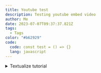```yaml
---
title: Youtube test
description: Testing youtube embed video
author: Me
date: 2023-07-07T09:37:37.821Z
tags:
  - Tags
color: "#b62929"
code:
  code: const test = () => {}
  lang: javascript
---
```


<details>
  <summary>Textualize tutorial</summary>

  C﻿heck this out

	<iframe width="560" height="315" src=https://www.youtube.com/embed/xtgNjiLhGjY title="YouTube video player" frameborder="0" allow="accelerometer; autoplay; clipboard-write; encrypted-media; gyroscope; picture-in-picture; web-share" allowfullscreen></iframe>

</details>